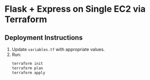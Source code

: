 # Flask + Express on Single EC2 via Terraform

## Deployment Instructions

1. Update `variables.tf` with appropriate values.
2. Run:
   ```bash
   terraform init
   terraform plan
   terraform apply

